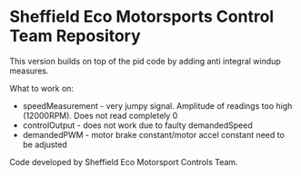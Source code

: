 # Sheffield Eco Motorsports Control Team Repository

This version builds on top of the pid code by adding anti integral windup measures.

What to work on:
  * speedMeasurement - very jumpy signal. Amplitude of readings too high (12000RPM). Does not read completely 0
  * controlOutput - does not work due to faulty demandedSpeed
  * demandedPWM - motor brake constant/motor accel constant need to be adjusted
  
Code developed by Sheffield Eco Motorsport Controls Team.
